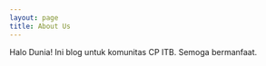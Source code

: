 ```yaml
---
layout: page
title: About Us
---
```


Halo Dunia!
Ini blog untuk komunitas CP ITB. Semoga bermanfaat.

